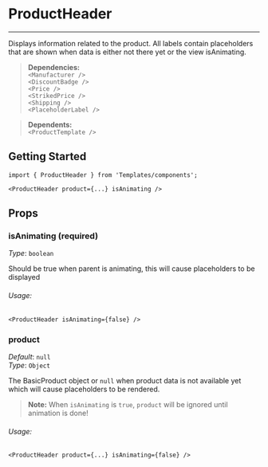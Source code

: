 # ProductHeader
---

Displays information related to the product.
All labels contain placeholders that are shown when data is either not there yet
or the view isAnimating.

> **Dependencies:**
<br> `<Manufacturer />`
<br> `<DiscountBadge />`
<br> `<Price />`
<br> `<StrikedPrice />`
<br> `<Shipping />`
<br> `<PlaceholderLabel />`

> **Dependents:** <br> `<ProductTemplate />`

## Getting Started

```
import { ProductHeader } from 'Templates/components';

<ProductHeader product={...} isAnimating />
```

## Props

### isAnimating (required)

_Type_: `boolean`  

Should be true when parent is animating, this will cause placeholders to be displayed

###### Usage:

```
<ProductHeader isAnimating={false} />
```

### product

_Default_: `null`  
_Type_: `Object`  

The BasicProduct object or `null` when product data is not available yet which will cause placeholders to be rendered.
> **Note:** When `isAnimating` is `true`, `product` will be ignored until animation is done!

###### Usage:

```
<ProductHeader product={...} isAnimating={false} />
```
